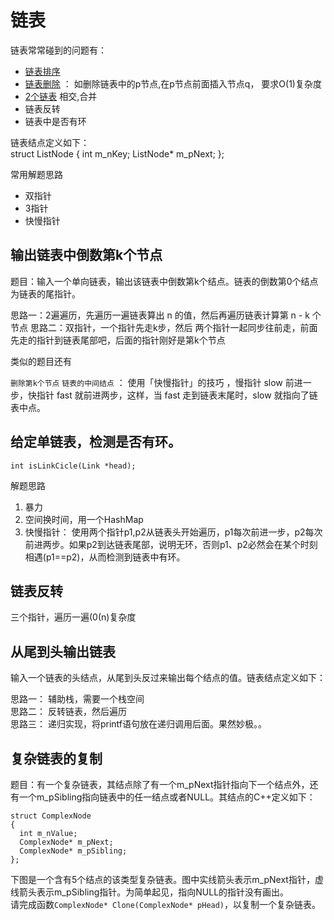 # 链表

链表常常碰到的问题有：


* [链表排序](2.1%20链表-排序.md)
* [链表删除](2.2%20链表-删除.md) ： 如删除链表中的p节点,在p节点前面插入节点q， 要求O(1)复杂度
* [2个链表](2.3%20链表-2条.md) 相交,合并
* 链表反转
* 链表中是否有环


链表结点定义如下：   
struct ListNode
{
  int m_nKey;
  ListNode* m_pNext;
};



常用解题思路

* 双指针
* 3指针
* 快慢指针



## 输出链表中倒数第k个节点

题目：输入一个单向链表，输出该链表中倒数第k个结点。链表的倒数第0个结点为链表的尾指针。

思路一：2遍遍历，先遍历一遍链表算出 n 的值，然后再遍历链表计算第 n - k 个节点
思路二：双指针，一个指针先走k步，然后 两个指针一起同步往前走，前面先走的指针到链表尾部吧，后面的指针刚好是第k个节点


类似的题目还有

 `删除第k个节点`
 `链表的中间结点` ： 使用「快慢指针」的技巧 ，慢指针 slow 前进一步，快指针 fast 就前进两步，这样，当 fast 走到链表末尾时，slow 就指向了链表中点。



##  给定单链表，检测是否有环。

```
int isLinkCicle(Link *head);
```

解题思路

1. 暴力 
2. 空间换时间，用一个HashMap
3. 快慢指针： 使用两个指针p1,p2从链表头开始遍历，p1每次前进一步，p2每次前进两步。如果p2到达链表尾部，说明无环，否则p1、p2必然会在某个时刻相遇(p1==p2)，从而检测到链表中有环。




## 链表反转

三个指针，遍历一遍(0(n)复杂度



## 从尾到头输出链表

输入一个链表的头结点，从尾到头反过来输出每个结点的值。链表结点定义如下：

思路一： 辅助栈，需要一个栈空间  
思路二： 反转链表，然后遍历  
思路三： 递归实现，将printf语句放在递归调用后面。果然妙极。。 





## 复杂链表的复制

题目：有一个复杂链表，其结点除了有一个m_pNext指针指向下一个结点外，还有一个m_pSibling指向链表中的任一结点或者NULL。其结点的C++定义如下：
```
struct ComplexNode
{
  int m_nValue;
  ComplexNode* m_pNext;
  ComplexNode* m_pSibling;
};
```

下图是一个含有5个结点的该类型复杂链表。图中实线箭头表示m_pNext指针，虚线箭头表示m_pSibling指针。为简单起见，指向NULL的指针没有画出。   
请完成函数`ComplexNode* Clone(ComplexNode* pHead)`，以复制一个复杂链表。   










